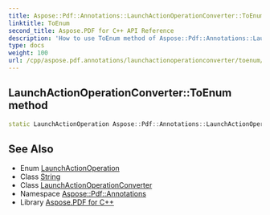 ```yaml
---
title: Aspose::Pdf::Annotations::LaunchActionOperationConverter::ToEnum method
linktitle: ToEnum
second_title: Aspose.PDF for C++ API Reference
description: 'How to use ToEnum method of Aspose::Pdf::Annotations::LaunchActionOperationConverter class in C++.'
type: docs
weight: 100
url: /cpp/aspose.pdf.annotations/launchactionoperationconverter/toenum/
---
```

## LaunchActionOperationConverter::ToEnum method




```cpp
static LaunchActionOperation Aspose::Pdf::Annotations::LaunchActionOperationConverter::ToEnum(System::String value)
```

## See Also

* Enum [LaunchActionOperation](../../launchactionoperation/)
* Class [String](../../../system/string/)
* Class [LaunchActionOperationConverter](../)
* Namespace [Aspose::Pdf::Annotations](../../)
* Library [Aspose.PDF for C++](../../../)

